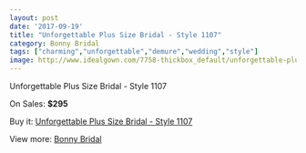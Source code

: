 ```yaml
---
layout: post
date: '2017-09-19'
title: "Unforgettable Plus Size Bridal - Style 1107"
category: Bonny Bridal
tags: ["charming","unforgettable","demure","wedding","style"]
image: http://www.idealgown.com/7758-thickbox_default/unforgettable-plus-size-bridal-style-1107.jpg
---
```

Unforgettable Plus Size Bridal - Style 1107

On Sales: **$295**
<a href="https://www.idealgown.com/en/bonny-bridal/3298-unforgettable-plus-size-bridal-style-1107.html"><amp-img layout="responsive" width="600" height="600" src="//www.idealgown.com/7758-thickbox_default/unforgettable-plus-size-bridal-style-1107.jpg" alt="Unforgettable Plus Size Bridal - Style 1107 0" /></a>
<a href="https://www.idealgown.com/en/bonny-bridal/3298-unforgettable-plus-size-bridal-style-1107.html"><amp-img layout="responsive" width="600" height="600" src="//www.idealgown.com/7760-thickbox_default/unforgettable-plus-size-bridal-style-1107.jpg" alt="Unforgettable Plus Size Bridal - Style 1107 1" /></a>
<a href="https://www.idealgown.com/en/bonny-bridal/3298-unforgettable-plus-size-bridal-style-1107.html"><amp-img layout="responsive" width="600" height="600" src="//www.idealgown.com/7759-thickbox_default/unforgettable-plus-size-bridal-style-1107.jpg" alt="Unforgettable Plus Size Bridal - Style 1107 2" /></a>

Buy it: [Unforgettable Plus Size Bridal - Style 1107](https://www.idealgown.com/en/bonny-bridal/3298-unforgettable-plus-size-bridal-style-1107.html "Unforgettable Plus Size Bridal - Style 1107")

View more: [Bonny Bridal](https://www.idealgown.com/en/41-bonny-bridal "Bonny Bridal")